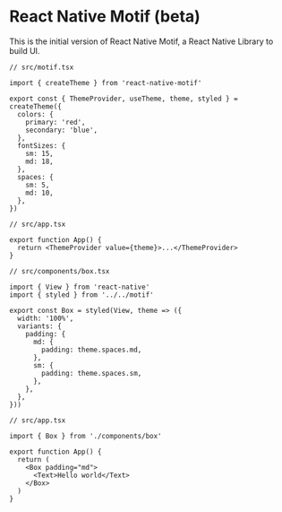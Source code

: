 # React Native Motif (beta)

This is the initial version of React Native Motif, a React Native Library to build UI.

```tsx
// src/motif.tsx

import { createTheme } from 'react-native-motif'

export const { ThemeProvider, useTheme, theme, styled } = createTheme({
  colors: {
    primary: 'red',
    secondary: 'blue',
  },
  fontSizes: {
    sm: 15,
    md: 18,
  },
  spaces: {
    sm: 5,
    md: 10,
  },
})
```

```tsx
// src/app.tsx

export function App() {
  return <ThemeProvider value={theme}>...</ThemeProvider>
}
```

```tsx
// src/components/box.tsx

import { View } from 'react-native'
import { styled } from '../../motif'

export const Box = styled(View, theme => ({
  width: '100%',
  variants: {
    padding: {
      md: {
        padding: theme.spaces.md,
      },
      sm: {
        padding: theme.spaces.sm,
      },
    },
  },
}))
```

```tsx
// src/app.tsx

import { Box } from './components/box'

export function App() {
  return (
    <Box padding="md">
      <Text>Hello world</Text>
    </Box>
  )
}
```
